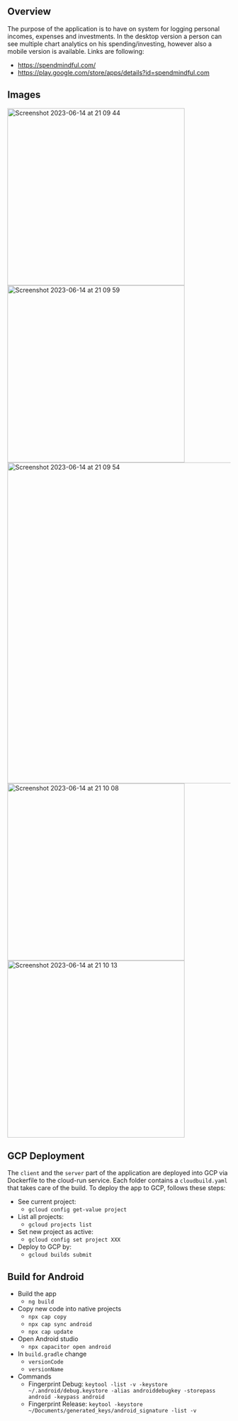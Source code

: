 ## Overview
The purpose of the application is to have on system for logging personal incomes, expenses and investments. In the desktop version a person can see multiple chart analytics on his spending/investing, however also a mobile version is available. Links are following:
- https://spendmindful.com/
- https://play.google.com/store/apps/details?id=spendmindful.com

## Images
<img width="400" alt="Screenshot 2023-06-14 at 21 09 44" src="https://github.com/krivanek06/wealth_tracker/assets/47821225/237ec46b-5f68-4301-8318-ed039c06c475">
<img width="400" alt="Screenshot 2023-06-14 at 21 09 59" src="https://github.com/krivanek06/wealth_tracker/assets/47821225/67fcd899-2987-47f0-8d54-dbe8330c9b14">
<img width="725" alt="Screenshot 2023-06-14 at 21 09 54" src="https://github.com/krivanek06/wealth_tracker/assets/47821225/4bcc7152-6939-4c3d-800a-538ae1c74539">
<img width="400" alt="Screenshot 2023-06-14 at 21 10 08" src="https://github.com/krivanek06/wealth_tracker/assets/47821225/d17704c3-7842-49cd-81c3-1e8312e9baa0">
<img width="400" alt="Screenshot 2023-06-14 at 21 10 13" src="https://github.com/krivanek06/wealth_tracker/assets/47821225/d825be24-69db-45cd-970b-bab6139ebf68">


## GCP Deployment
The `client` and the `server` part of the application are deployed into GCP via Dockerfile to the cloud-run service. 
Each folder contains a `cloudbuild.yaml` that takes care of the build.
To deploy the app to GCP, follows these steps:
- See current project:
  - `gcloud config get-value project`
- List all projects:
  - `gcloud projects list`
- Set new project as active:
  - `gcloud config set project XXX`
- Deploy to GCP by:
  - `gcloud builds submit`

## Build for Android 
- Build the app 
  - `ng build`
- Copy new code into native projects
  - `npx cap copy`
  - `npx cap sync android`
  - `npx cap update`
- Open Android studio
  - `npx capacitor open android`
- In `build.gradle` change
  - `versionCode`
  - `versionName`
- Commands
  - Fingerprint Debug: `keytool -list -v -keystore ~/.android/debug.keystore -alias androiddebugkey -storepass android -keypass android`
  - Fingerprint Release: `keytool -keystore ~/Documents/generated_keys/android_signature -list -v`
